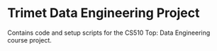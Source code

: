 # Trimet Data Engineering Project
Contains code and setup scripts for the CS510 Top: Data Engineering course project.
